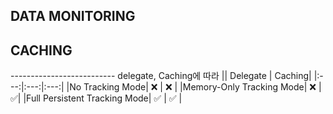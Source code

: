 ## DATA MONITORING
## CACHING

-------------------------- delegate, Caching에 따라 
|\| Delegate | Caching|
|:---:|:---:|:---:|
|No Tracking Mode| ❌ | ❌ | 
|Memory-Only Tracking Mode| ❌ | ✅| 
|Full Persistent Tracking Mode| ✅ | ✅ | 


 
